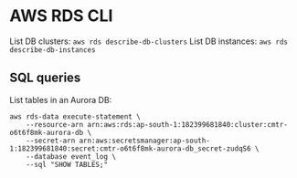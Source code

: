 # AWS RDS CLI

List DB clusters: `aws rds describe-db-clusters`
List DB instances: `aws rds describe-db-instances`

## SQL queries
List tables in an Aurora DB:
```shell
aws rds-data execute-statement \
	--resource-arn arn:aws:rds:ap-south-1:182399681840:cluster:cmtr-o6t6f8mk-aurora-db \
	--secret-arn arn:aws:secretsmanager:ap-south-1:182399681840:secret:cmtr-o6t6f8mk-aurora-db_secret-zudqS6 \
	--database event_log \
	--sql "SHOW TABLES;"
```